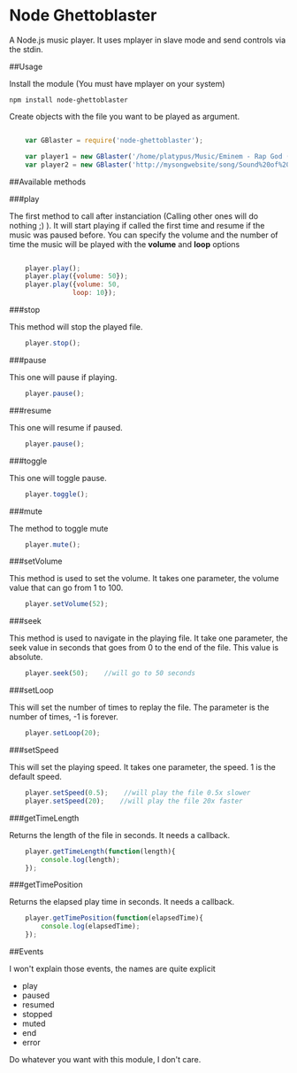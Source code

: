 Node Ghettoblaster
============

A Node.js music player. It uses mplayer in slave mode and send controls via the stdin.

##Usage

Install the module (You must have mplayer on your system)

	npm install node-ghettoblaster

Create objects with the file you want to be played as argument.

```Javascript

	var GBlaster = require('node-ghettoblaster');

	var player1 = new GBlaster('/home/platypus/Music/Eminem - Rap God (explicit).mp3');
    var player2 = new GBlaster('http://mysongwebsite/song/Sound%20of%20Silence.mp3');

```

##Available methods

###play

The first method to call after instanciation (Calling other ones will do nothing ;) ).
It will start playing if called the first time and resume if the music was paused before.
You can specify the volume and the number of time the music will be played with the **volume** and **loop** options

```JavaScript

	player.play();
    player.play({volume: 50});
    player.play({volume: 50,
    			loop: 10});

```

###stop

This method will stop the played file.

```JavaScript
	player.stop();
```

###pause

This one will pause if playing.

```JavaScript
	player.pause();
```

###resume

This one will resume if paused.

```JavaScript
	player.pause();
```

###toggle

This one will toggle pause.

```JavaScript
	player.toggle();
```

###mute

The method to toggle mute

```JavaScript
	player.mute();
```

###setVolume

This method is used to set the volume. It takes one parameter, the volume value that can go from 1 to 100.

```JavaScript
	player.setVolume(52);
```

###seek

This method is used to navigate in the playing file. It take one parameter, the seek value in seconds that goes from 0 to the end of the file. This value is absolute.

```JavaScript
	player.seek(50);    //will go to 50 seconds
```

###setLoop

This will set the number of times to replay the file. The parameter is the number of times, -1 is forever.

```JavaScript
	player.setLoop(20);
```

###setSpeed

This will set the playing speed. It takes one parameter, the speed. 1 is the default speed.

```JavaScript
	player.setSpeed(0.5);    //will play the file 0.5x slower
    player.setSpeed(20);    //will play the file 20x faster
```

###getTimeLength

Returns the length of the file in seconds. It needs a callback.

```JavaScript
	player.getTimeLength(function(length){
    	console.log(length);
    });
```

###getTimePosition

Returns the elapsed play time in seconds. It needs a callback.

```JavaScript
	player.getTimePosition(function(elapsedTime){
    	console.log(elapsedTime);
    });
```

##Events

I won't explain those events, the names are quite explicit

* play
* paused
* resumed
* stopped
* muted
* end
* error

Do whatever you want with this module, I don't care.
